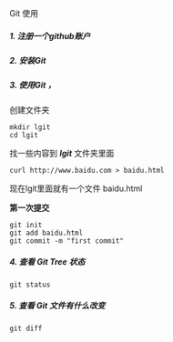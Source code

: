 Git 使用

##### 1. 注册一个github账户

##### 2. 安装Git

##### 3. 使用Git ，

创建文件夹

```
mkdir lgit
cd lgit
```

找一些内容到 ***lgit*** 文件夹里面

``` 
curl http://www.baidu.com > baidu.html 
```
现在lgit里面就有一个文件 baidu.html

**第一次提交**

```  
git init  
git add baidu.html  
git commit -m "first commit"  
```

##### 4. 查看 Git Tree 状态

`git status`

##### 5. 查看 Git 文件有什么改变 

`git diff`
